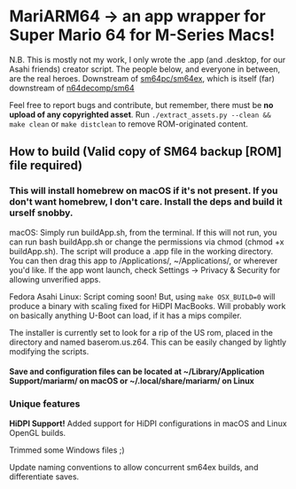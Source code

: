 # MariARM64 -> an app wrapper for Super Mario 64 for M-Series Macs!

N.B. This is mostly not my work, I only wrote the .app (and .desktop, for our Asahi friends) creator script. The people below, and everyone in between, are the real heroes.
Downstream of [sm64pc/sm64ex](https://github.com/sm64pc/sm64ex), which is itself (far) downstream of [n64decomp/sm64](https://github.com/n64decomp/sm64)

Feel free to report bugs and contribute, but remember, there must be **no upload of any copyrighted asset**. 
Run `./extract_assets.py --clean && make clean` or `make distclean` to remove ROM-originated content.

## How to build (Valid copy of SM64 backup [ROM] file required)

### This will install homebrew on macOS if it's not present. If you don't want homebrew, I don't care. Install the deps and build it urself snobby.

macOS: Simply run buildApp.sh, from the terminal. If this will not run, you can run bash buildApp.sh or change the permissions via chmod (chmod +x buildApp.sh). The script will produce a .app file in the working directory. You can then drag this app to /Applications/, ~/Applications/, or wherever you'd like. If the app wont launch, check Settings -> Privacy & Security for allowing unverified apps.

Fedora Asahi Linux: Script coming soon! But, using `make OSX_BUILD=0` will produce a binary with scaling fixed for HiDPI MacBooks. Will probably work on basically anything U-Boot can load, if it has a mips compiler.

The installer is currently set to look for a rip of the US rom, placed in the directory and named baserom.us.z64. This can be easily changed by lightly modifying the scripts.

#### Save and configuration files can be located at ~/Library/Application Support/mariarm/ on macOS or ~/.local/share/mariarm/ on Linux

### Unique features

**HiDPI Support!**
Added support for HiDPI configurations in macOS and Linux OpenGL builds.

Trimmed some Windows files ;)

Update naming conventions to allow concurrent sm64ex builds, and differentiate saves.

